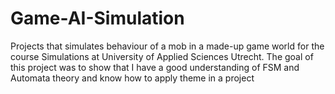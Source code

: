# Game-AI-Simulation

Projects that simulates behaviour of a mob in a made-up game world for the course Simulations at University of Applied Sciences Utrecht.
The goal of this project was to show that I have a good understanding of FSM and Automata theory and know how to apply theme in a project
